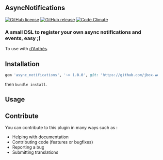 ## AsyncNotifications

[![GitHub license](https://img.shields.io/github/license/jbox-web/async_notifications.svg)](https://github.com/jbox-web/async_notifications/blob/master/LICENSE)
[![GitHub release](https://img.shields.io/github/release/jbox-web/async_notifications.svg)](https://github.com/jbox-web/async_notifications/releases/latest)
[![Code Climate](https://codeclimate.com/github/jbox-web/async_notifications/badges/gpa.svg)](https://codeclimate.com/github/jbox-web/async_notifications)

### A small DSL to register your own async notifications and events, easy ;)

To use with [d'Anthès](https://github.com/dotpromo/danthes).

## Installation

```ruby
gem 'async_notifications', '~> 1.0.0', git: 'https://github.com/jbox-web/async_notifications.git', tag: '1.0.0'
```

then `bundle install`.

## Usage


## Contribute

You can contribute to this plugin in many ways such as :

* Helping with documentation
* Contributing code (features or bugfixes)
* Reporting a bug
* Submitting translations
